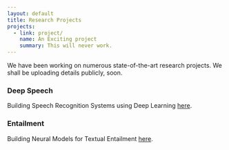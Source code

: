```yaml
---
layout: default
title: Research Projects
projects:
  - link: project/
    name: An Exciting project
    summary: This will never work.
---
```


We have been working on numerous state-of-the-art research projects. We shall be uploading details publicly, soon.

### Deep Speech
Building Speech Recognition Systems using Deep Learning [here][deepspeech].

[deepspeech]: project/deepspeech.html

### Entailment
Building Neural Models for Textual Entailment [here][entailment].

[entailment]: project/entailment.html
